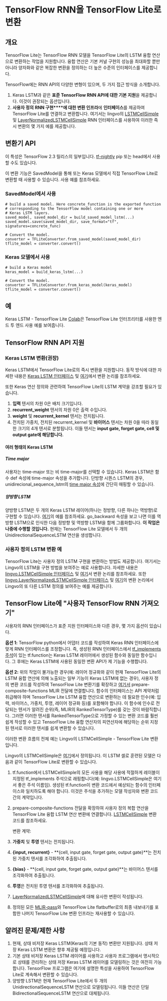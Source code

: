 # TensorFlow RNN을 TensorFlow Lite로 변환

## 개요

TensorFlow Lite는 TensorFlow RNN 모델을 TensorFlow Lite의 LSTM 융합 연산으로 변환하는 작업을 지원합니다. 융합 연산은 기본 커널 구현의 성능을 최대화할 뿐만 아니라 양자화와 같은 복잡한 변환을 정의하는 더 높은 수준의 인터페이스를 제공합니다.

TensorFlow에는 RNN API의 다양한 변형이 있으며, 두 가지 접근 방식을 소개합니다.

1. Keras LSTM과 같은 **표준 TensorFlow RNN API에 대한 기본 지원**을 제공합니다. 이것이 권장되는 옵션입니다.
2. **사용자 정의** **RNN 구현****에 대한 변환 인프라**에 **인터페이스**를 제공하여 TensorFlow Lite를 연결하고 변환합니다. 여기서는 lingvo의 [LSTMCellSimple](https://github.com/tensorflow/tensorflow/blob/82abf0dbf316526cd718ae8cd7b11cfcb805805e/tensorflow/compiler/mlir/lite/transforms/prepare_composite_functions_tf.cc#L130) 및 [LayerNormalizedLSTMCellSimple](https://github.com/tensorflow/tensorflow/blob/c11d5d8881fd927165eeb09fd524a80ebaf009f2/tensorflow/compiler/mlir/lite/transforms/prepare_composite_functions_tf.cc#L137) RNN 인터페이스를 사용하여 이러한 즉시 변환의 몇 가지 예를 제공합니다.

## 변환기 API

이 특성은 TensorFlow 2.3 릴리스의 일부입니다. [tf-nightly](https://pypi.org/project/tf-nightly/) pip 또는 head에서 사용할 수도 있습니다.

이 변환 기능은 SavedModel을 통해 또는 Keras 모델에서 직접 TensorFlow Lite로 변환할 때 사용할 수 있습니다. 사용 예를 참조하세요.

### SavedModel에서 사용

<a id="from_saved_model"></a>

```
# build a saved model. Here concrete_function is the exported function
# corresponding to the TensorFlow model containing one or more
# Keras LSTM layers.
saved_model, saved_model_dir = build_saved_model_lstm(...)
saved_model.save(saved_model_dir, save_format="tf", signatures=concrete_func)

# Convert the model.
converter = TFLiteConverter.from_saved_model(saved_model_dir)
tflite_model = converter.convert()
```

### Keras 모델에서 사용

```
# build a Keras model
keras_model = build_keras_lstm(...)

# Convert the model.
converter = TFLiteConverter.from_keras_model(keras_model)
tflite_model = converter.convert()

```

## 예

Keras LSTM - TensorFlow Lite [Colab](https://colab.research.google.com/github/tensorflow/tensorflow/blob/master/tensorflow/lite/examples/experimental_new_converter/Keras_LSTM_fusion_Codelab.ipynb)은 TensorFlow Lite 인터프리터를 사용한 엔드 투 엔드 사용 예를 보여줍니다.

## TensorFlow RNN API 지원

<a id="rnn_apis"></a>

### Keras LSTM 변환(권장)

Keras LSTM에서 TensorFlow Lite로의 즉시 변환을 지원합니다. 동작 방식에 대한 자세한 내용은 [Keras LSTM 인터페이스](https://github.com/tensorflow/tensorflow/blob/35a3ab91b42503776f428bda574b74b9a99cd110/tensorflow/python/keras/layers/recurrent_v2.py#L1238)<span style="text-decoration:space;"> </span>및 [여기](https://github.com/tensorflow/tensorflow/blob/35a3ab91b42503776f428bda574b74b9a99cd110/tensorflow/compiler/mlir/lite/utils/lstm_utils.cc#L627)에서 변환 논리를 참조하세요.

또한 Keras 연산 정의와 관련하여 TensorFlow Lite의 LSTM 계약을 강조할 필요가 있습니다.

1. **입력** 텐서의 차원 0은 배치 크기입니다.
2. **recurrent_weight** 텐서의 차원 0은 출력 수입니다.
3. **weight** 및 **recurrent_kernel** 텐서는 전치됩니다.
4. 전치된 가중치, 전치된 recurrent_kernel 및 **바이어스** 텐서는 차원 0을 따라 동일한 크기의 4개 텐서로 분할됩니다. 이들 텐서는 <strong>input gate, forget gate, cell 및 output gate에 해당합니다.</strong>

#### 여러 형태의 Keras LSTM

##### Time major

사용자는 time-major 또는 비 time-major를 선택할 수 있습니다. Keras LSTM은 함수 def 속성에 time-major 속성을 추가합니다. 단방향 시퀀스 LSTM의 경우, unidirecional_sequence_lstm의 [time major 속성](https://github.com/tensorflow/tensorflow/blob/35a3ab91b42503776f428bda574b74b9a99cd110/tensorflow/compiler/mlir/lite/ir/tfl_ops.td#L3902)에 간단히 매핑할 수 있습니다.

##### 양방향 LSTM

양방향 LSTM은 두 개의 Keras LSTM 레이어(하나는 정방향, 다른 하나는 역방향)로 구현할 수 있습니다. [여기](https://github.com/tensorflow/tensorflow/blob/35a3ab91b42503776f428bda574b74b9a99cd110/tensorflow/python/keras/layers/wrappers.py#L382)의 예를 참조하세요. go_backward 속성을 보고 나면 이를 역방향 LSTM으로 인식한 다음 정방향 및 역방향 LSTM을 함께 그룹화합니다. **이 작업은 나중에 수행할 것입니다.** 현재는 TensorFlow Lite 모델에서 두 개의 UnidirectionalSequenceLSTM 연산을 생성합니다.

### 사용자 정의 LSTM 변환 예

TensorFlow Lite는 사용자 정의 LSTM 구현을 변환하는 방법도 제공합니다. 여기서는 Lingvo의 LSTM을 구현 방법을 보여주는 예로 사용합니다. 자세한 내용은 [lingvo.LSTMCellSimple 인터페이스](https://github.com/tensorflow/lingvo/blob/91a4609dbc2579748a95110eda59c66d17c594c5/lingvo/core/rnn_cell.py#L228) 및 [여기](https://github.com/tensorflow/tensorflow/blob/82abf0dbf316526cd718ae8cd7b11cfcb805805e/tensorflow/compiler/mlir/lite/transforms/prepare_composite_functions_tf.cc#L130)서 변환 논리를 참조하세요. 또한 [lingvo.LayerNormalizedLSTMCellSimple 인터페이스](https://github.com/tensorflow/lingvo/blob/91a4609dbc2579748a95110eda59c66d17c594c5/lingvo/core/rnn_cell.py#L1173) 및 [여기](https://github.com/tensorflow/tensorflow/blob/c11d5d8881fd927165eeb09fd524a80ebaf009f2/tensorflow/compiler/mlir/lite/transforms/prepare_composite_functions_tf.cc#L137)의 변환 논리에서 Lingvo의 또 다른 LSTM 정의를 보여주는 예를 제공합니다.

## TensorFlow Lite에 "사용자 TensorFlow RNN 가져오기"

사용자의 RNN 인터페이스가 표준 지원 인터페이스와 다른 경우, 몇 가지 옵션이 있습니다.

**옵션 1:** TensorFlow python에서 어댑터 코드를 작성하여 Keras RNN 인터페이스에 맞게 RNN 인터페이스를 조정합니다. 즉, 생성된 RNN 인터페이스에서 [tf_implements 주석](https://github.com/tensorflow/community/pull/113)이 있는 tf.function는 Keras LSTM 레이어에서 생성된 함수와 동일한 함수입니다. 그 후에는 Keras LSTM에 사용된 동일한 변환 API가 제 기능을 수행합니다.

**옵션 2:** 위의 작업이 불가능한 경우(예: 레이어 정규화와 같이 현재 TensorFlow Lite의 LSTM 융합 연산에 의해 노출되는 일부 기능이 Keras LSTM에 없는 경우), 사용자 정의 변환 코드를 작성하여 TensorFlow Lite 변환기를 확장하고 [여기서](https://github.com/tensorflow/tensorflow/blob/c11d5d8881fd927165eeb09fd524a80ebaf009f2/tensorflow/compiler/mlir/lite/transforms/prepare_composite_functions_tf.cc#L115) prepare-composite-functions MLIR 전달에 연결합니다. 함수의 인터페이스는 API 계약처럼 취급해야 하며 TensorFlow Lite LSTM 융합 연산으로 변환하는 데 필요한 인수(예: 입력, 바이어스, 가중치, 투영, 레이어 정규화 등)를 포함해야 합니다. 이 함수에 인수로 전달되는 텐서가 알려진 순위(즉, MLIR의 RankedTensorType)를 갖는 것이 바람직합니다. 그러면 이러한 텐서를 RankedTensorType으로 가정할 수 있는 변환 코드를 훨씬 쉽게 작성할 수 있고 TensorFlow Lite 융합 연산자의 피연산자에 해당하는 순위 지정된 텐서로 이러한 텐서를 쉽게 변환할 수 있습니다.

이러한 변환 흐름의 전체 예는 Lingvo의 LSTMCellSimple - TensorFlow Lite 변환입니다.

Lingvo의 LSTMCellSimple은 [여기](https://github.com/tensorflow/lingvo/blob/91a4609dbc2579748a95110eda59c66d17c594c5/lingvo/core/rnn_cell.py#L228)에서 정의됩니다. 이 LSTM 셀로 훈련된 모델은 다음과 같이 TensorFlow Lite로 변환할 수 있습니다.

1. tf.function에서 LSTMCellSimple의 모든 사용을 해당 사용에 적절하게 레이블이 지정된 tf_implements 주석으로 래핑합니다(예: lingvo.LSTMCellSimple은 여기서 좋은 주석 이름임). 생성된 tf.function이 변환 코드에서 예상되는 함수의 인터페이스와 일치하도록 해야 합니다. 이것은 주석을 추가하는 모델 작성자와 변환 코드 간의 계약입니다.

2. prepare-composite-functions 전달을 확장하여 사용자 정의 복합 연산을 TensorFlow Lite 융합 LSTM 연산 변환에 연결합니다. [LSTMCellSimple](https://github.com/tensorflow/tensorflow/blob/82abf0dbf316526cd718ae8cd7b11cfcb805805e/tensorflow/compiler/mlir/lite/transforms/prepare_composite_functions_tf.cc#L130) 변환 코드를 참조하세요.

    변환 계약:

3. **가중치** 및 **투영** 텐서는 전치됩니다.

4. **{input, recurrent}** - **{cell, input gate, forget gate, output gate}**는 전치된 가중치 텐서를 조각화하여 추출됩니다.

5. **{bias}** - **{cell, input gate, forget gate, output gate}**는 바이어스 텐서를 조각화하여 추출됩니다.

6. **투영**은 전치된 투영 텐서를 조각화하여 추출됩니다.

7. [LayerNormalizedLSTMCellSimple](https://github.com/tensorflow/tensorflow/blob/c11d5d8881fd927165eeb09fd524a80ebaf009f2/tensorflow/compiler/mlir/lite/transforms/prepare_composite_functions_tf.cc#L137)에 대해 유사한 변환이 작성됩니다.

8. 정의된 모든 [MLIR-pass](https://github.com/tensorflow/tensorflow/blob/35a3ab91b42503776f428bda574b74b9a99cd110/tensorflow/compiler/mlir/lite/tf_tfl_passes.cc#L57)와 TensorFlow Lite flatbuffer로의 최종 내보내기를 포함한 나머지 TensorFlow Lite 변환 인프라는 재사용할 수 있습니다.

## 알려진 문제/제한 사항

1. 현재, 상태 비저장 Keras LSTM(Keras의 기본 동작) 변환만 지원됩니다. 상태 저장 Keras LSTM 변환은 향후 제공될 예정입니다.
2. 기본 상태 비저장 Keras LSTM 레이어를 사용하고 사용자 프로그램에서 명시적으로 상태를 관리하는 상태 저장 Keras LSTM 레이어를 모델링하는 것은 여전히 가능합니다. TensorFlow 프로그램은 여기에 설명한 특성을 사용하여 TensorFlow Lite로 계속해서 변환할 수 있습니다.
3. 양방향 LSTM은 현재 TensorFlow Lite에서 두 개의 UnidirectionalSequenceLSTM 연산으로 모델링됩니다. 이들 연산은 단일 BidirectionalSequenceLSTM 연산으로 대체됩니다.
